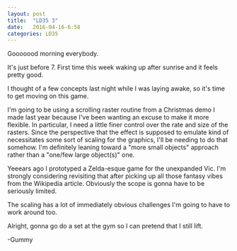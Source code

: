 ```yaml
---
layout: post
title:  "LD35 3"
date:   2016-04-16-6:58
categories: LD35
---
```

Gooooood morning everybody.

It's just before 7.  First time this week waking up after sunrise and it feels
pretty good.

I thought of a few concepts last night while I was laying awake, so it's time
to get moving on this game.  

I'm going to be using a scrolling raster routine from a Christmas demo I made
last year because I've been wanting an excuse to make it more flexible.
In particular, I need a little finer control over the rate and size of the
rasters.  Since the perspective that the effect is supposed to emulate kind of
necessitates some sort of scaling for the graphics, I'll be needing to do that
somehow.  I'm definitely leaning toward a "more small objects" approach rather
than a "one/few large object(s)" one.

Yeeears ago I prototyped a Zelda-esque game for the unexpanded Vic.  I'm strongly
considering revisiting that after picking up all those fantasy vibes from the
Wikipedia article.  Obviously the scope is gonna have to be seriously limited.

The scaling has a lot of immediately obvious challenges I'm going to have to
work around too.

Alright, gonna go do a set at the gym so I can pretend that I still lift.

-Gummy
